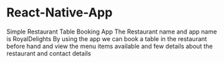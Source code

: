 # React-Native-App
Simple Restaurant Table Booking App
The Restaurant name and app name is RoyalDelights
By using the app we can book a table in the restaurant before hand and view the menu items available and few details about the restaurant and contact details   

